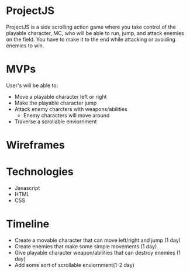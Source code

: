 # ProjectJS
ProjectJS is a side scrolling action game where you take control of the playable character, MC, who will be able to run, jump, and attack enemies on the field. You have to make it to the end while attacking or avoiding enemies to win.

# MVPs
User's will be able to:
- Move a playable character left or right
- Make the playable character jump
- Attack enemy charcters with weapons/abilities
  - Enemy characters will move around
- Traverse a scrollable enviornment

# Wireframes

# Technologies

- Javascript
- HTML
- CSS

# Timeline

- Create a movable character that can move left/right and jump (1 day)
- Create enemies that make some simple movements (1 day)
- Give playable character weapon/abilities that can destroy enemies (1 day)
- Add some sort of scrollable enviornment(1-2 day)

